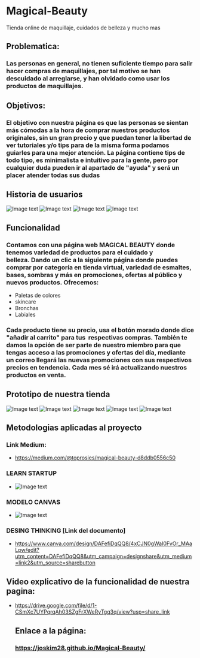 # Magical-Beauty
Tienda online de maquillaje, cuidados de belleza y mucho mas
## Problematica:

### Las personas en general, no tienen suficiente tiempo para salir hacer compras de maquillajes, por tal motivo se han descuidado al arreglarse, y han olvidado como usar los productos de maquillajes.

## Objetivos:

### El objetivo con nuestra página es que las personas se sientan más cómodas a la hora de comprar nuestros productos originales, sin un gran precio y que puedan tener la libertad de ver tutoriales y/o tips para de la misma forma podamos guiarles para una mejor atención. La página contiene tips de todo tipo, es minimalista e intuitivo para la gente, pero por cualquier duda pueden ir al apartado de "ayuda" y será un placer atender todas sus dudas

## Historia de usuarios
![Image text](assets/hs/1.png)
![Image text](assets/hs/2.png)
![Image text](assets/hs/3.png)
![Image text](assets/hs/4.png)
## Funcionalidad

### Contamos con una página web MAGICAL BEAUTY donde tenemos variedad de productos para el cuidado y belleza. Dando un clic a la siguiente página donde puedes comprar por categoría en tienda virtual, variedad de esmaltes, bases, sombras y más en promociones, ofertas al público y nuevos productos. Ofrecemos:

* Paletas de colores
* skincare
* Bronchas
* Labiales

### Cada producto tiene su precio, usa el botón morado donde dice "añadir al carrito" para tus  respectivas compras. También te damos la opción de ser parte de nuestro miembro para que tengas acceso a las promociones y ofertas del día, mediante un correo llegará las nuevas promociones con sus respectivos precios en tendencia. Cada mes sé irá actualizando nuestros productos en venta.


## Prototipo de nuestra tienda
![Image text](assets/pt/prot1.jpeg)
![Image text](assets/pt/prot2.jpeg)
![Image text](assets/pt/prot3.jpeg)
![Image text](assets/pt/prot4.jpeg)
![Image text](assets/pt/prot5.jpeg)

## Metodologias aplicadas al proyecto
### Link Medium:
* https://medium.com/@toprosies/magical-beauty-d8ddb0556c50

### LEARN STARTUP
* ![Image text](assets/cv/lj.png)



###  MODELO CANVAS
* ![Image text](assets/cv/bt.jpeg)

### DESING THINKING [Link del documento]
* https://www.canva.com/design/DAFefiDqQQ8/4xCJN0gWaI0FvOr_MAaLpw/edit?utm_content=DAFefiDqQQ8&utm_campaign=designshare&utm_medium=link2&utm_source=sharebutton
  
## Video explicativo de la funcionalidad de nuestra pagina:
* https://drive.google.com/file/d/1-CSmXc7UYPqrqAh03SZgFrXWeRyTgq3q/view?usp=share_link
  ## Enlace a la página:
  ### https://joskim28.github.io/Magical-Beauty/

